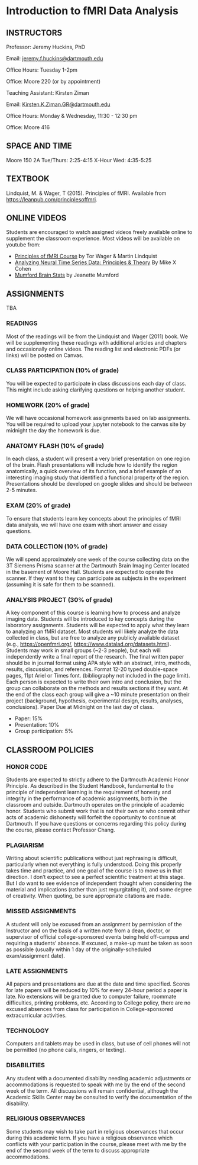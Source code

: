 # Introduction to fMRI Data Analysis

## INSTRUCTORS

Professor: Jeremy Huckins, PhD

Email: jeremy.f.huckins@dartmouth.edu

Office Hours: Tuesday 1-2pm

Office: Moore 220 (or by appointment)

Teaching Assistant: Kirsten Ziman

Email: Kirsten.K.Ziman.GR@dartmouth.edu

Office Hours: Monday & Wednesday, 11:30 - 12:30 pm

Office: Moore 416

## SPACE AND TIME
Moore 150
2A Tue/Thurs: 2:25-4:15
X-Hour Wed:  4:35-5:25

## TEXTBOOK
Lindquist, M. & Wager, T (2015). Principles of fMRI. Available from https://leanpub.com/principlesoffmri.

## ONLINE VIDEOS
Students are encouraged to watch assigned videos freely available online to supplement the classroom experience.  Most videos will be available on youtube from:
 - [Principles of fMRI Course](https://www.youtube.com/channel/UC_BIby85hZmcItMrkAlc8eA) by Tor Wager & Martin Lindquist
 - [Analyzing Neural Time Series Data: Principles & Theory](http://mikexcohen.com/lectures.html) By Mike X Cohen
 - [Mumford Brain Stats](https://www.youtube.com/channel/UCZ7gF0zm35FwrFpDND6DWeA) by Jeanette Mumford

## ASSIGNMENTS
TBA

### READINGS
Most of the readings will be from the Lindquist and Wager (2011) book. We will be supplementing these readings with additional articles and chapters and occasionally online videos. The reading list and electronic PDFs (or links) will be posted on Canvas.

### CLASS PARTICIPATION (10% of grade)
You will be expected to participate in class discussions each day of class. This might include asking clarifying questions or helping another student.

### HOMEWORK (20% of grade)
We will have occasional homework assignments based on lab assignments. You will be required to upload your jupyter notebook to the canvas site by midnight the day the homework is due.

### ANATOMY FLASH (10% of grade)
In each class, a student will present a very brief presentation on one region of the brain. Flash presentations will include how to identify the region anatomically, a quick overview of its function, and a brief example of an interesting imaging study that identified a functional property of the region. Presentations should be developed on google slides and should be between 2-5 minutes.

### EXAM (20% of grade)
To ensure that students learn key concepts about the principles of fMRI data analysis, we will have one exam with short answer and essay questions.

### DATA COLLECTION (10% of grade)
We will spend approximately one week of the course collecting data on the 3T Siemens Prisma scanner at the Dartmouth Brain Imaging Center located in the basement of Moore Hall. Students are expected to operate the scanner. If they want to they can participate as subjects in the experiment (assuming it is safe for them to be scanned).

### ANALYSIS PROJECT (30% of grade)
A key component of this course is learning how to process and analyze imaging data. Students will be introduced to key concepts during the laboratory assignments. Students will be expected to apply what they learn to analyzing an fMRI dataset. Most students will likely analyze the data collected in class, but are free to analyze any publicly available dataset (e.g., https://openfmri.org/, https://www.datalad.org/datasets.html). Students may work in small groups (~2-3 people), but each will independently write a final report of the research.  The final written paper should be in journal format using APA style with an abstract, intro, methods, results, discussion, and references. Format 12-20 typed double-space pages, 11pt Ariel or Times font. (bibliography not included in the page limit).  Each person is expected to write their own intro and conclusion, but the group can collaborate on the methods and results sections if they want.  At the end of the class each group will give a ~10 minute presentation on their project (background, hypothesis, experimental design, results, analyses, conclusions).  Paper Due at Midnight on the last day of class.
 - Paper: 15%
 - Presentation: 10%
 - Group participation: 5%

## CLASSROOM POLICIES
### HONOR CODE
Students are expected to strictly adhere to the Dartmouth Academic Honor Principle. As described in the Student Handbook, fundamental to the principle of independent learning is the requirement of honesty and integrity in the performance of academic assignments, both in the classroom and outside. Dartmouth operates on the principle of academic honor. Students who submit work that is not their own or who commit other acts of academic dishonesty will forfeit the opportunity to continue at Dartmouth. If you have questions or concerns regarding this policy during the course, please contact Professor Chang.

### PLAGIARISM
Writing about scientific publications without just rephrasing is difficult, particularly when not everything is fully understood. Doing this properly takes time and practice, and one goal of the course is to move us in that direction. I don’t expect to see a perfect scientific treatment at this stage. But I do want to see evidence of independent thought when considering the material and implications (rather than just regurgitating it), and some degree of creativity. When quoting, be sure appropriate citations are made.

### MISSED ASSIGNMENTS
A student will only be excused from an assignment by permission of the Instructor and on the basis of a written note from a dean, doctor, or supervisor of official college-sponsored events being held off-campus and requiring a students’ absence. If excused, a make-up must be taken as soon as possible (usually within 1 day of the originally-scheduled exam/assignment date).

### LATE ASSIGNMENTS
All papers and presentations are due at the date and time specified.  Scores for late papers will be reduced by 10% for every 24-hour period a paper is late. No extensions will be granted due to computer failure, roommate difficulties, printing problems, etc.  According to College policy, there are no excused absences from class for participation in College-sponsored extracurricular activities.

### TECHNOLOGY
Computers and tablets may be used in class, but use of cell phones will not be permitted (no phone calls, ringers, or texting).

### DISABILITIES
Any student with a documented disability needing academic adjustments or accommodations is requested to speak with me by the end of the second week of the term. All discussions will remain confidential, although the Academic Skills Center may be consulted to verify the documentation of the disability.
### RELIGIOUS OBSERVANCES
Some students may wish to take part in religious observances that occur during this academic term. If you have a religious observance which conflicts with your participation in the course, please meet with me by the end of the second week of the term to discuss appropriate accommodations.
